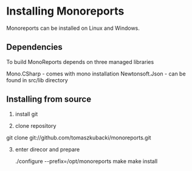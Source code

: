 Installing Monoreports
================

Monoreports can be installed on Linux and Windows. 


Dependencies
------------

To build MonoReports depends on three managed libraries

Mono.CSharp - comes with mono installation
Newtonsoft.Json - can be found in src/lib directory


Installing from source
----------------------

1. install git

2. clone repository

git clone git://github.com/tomaszkubacki/monoreports.git

3. enter direcor and prepare 

	./configure --prefix=/opt/monoreports
	make
	make install

 

